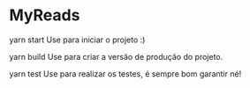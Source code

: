 # MyReads

yarn start
    Use para iniciar o projeto :)

yarn build
    Use para criar a versão de produção do projeto.

yarn test
    Use para realizar os testes, é sempre bom garantir né!